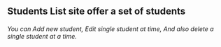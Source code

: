 <h2>Students List site offer a set of students</h2>
<h6>
You can Add new student, Edit single student at time, And also delete a single student at a time.
</h6>

<!-- [Site-Link]() -->
